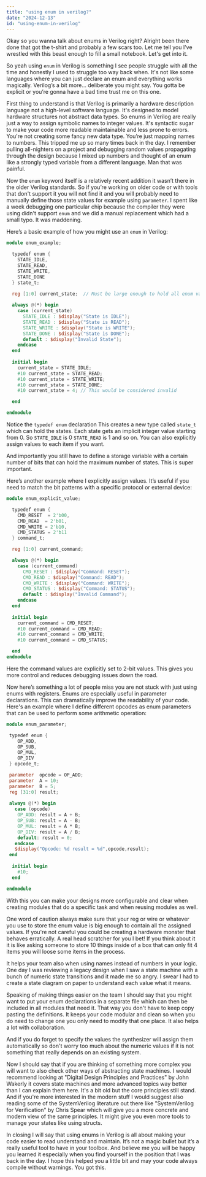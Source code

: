 ```yaml
---
title: "using enum in verilog?"
date: "2024-12-13"
id: "using-enum-in-verilog"
---
```


Okay so you wanna talk about enums in Verilog right? Alright been there done that got the t-shirt and probably a few scars too. Let me tell you I’ve wrestled with this beast enough to fill a small notebook. Let's get into it.

So yeah using `enum` in Verilog is something I see people struggle with all the time and honestly I used to struggle too way back when. It's not like some languages where you can just declare an enum and everything works magically. Verilog’s a bit more… deliberate you might say. You gotta be explicit or you’re gonna have a bad time trust me on this one.

First thing to understand is that Verilog is primarily a hardware description language not a high-level software language. It's designed to model hardware structures not abstract data types. So enums in Verilog are really just a way to assign symbolic names to integer values. It's syntactic sugar to make your code more readable maintainable and less prone to errors. You're not creating some fancy new data type. You’re just mapping names to numbers. This tripped me up so many times back in the day. I remember pulling all-nighters on a project and debugging random values propagating through the design because I mixed up numbers and thought of an enum like a strongly typed variable from a different language. Man that was painful.

Now the `enum` keyword itself is a relatively recent addition it wasn’t there in the older Verilog standards. So if you’re working on older code or with tools that don't support it you will not find it and you will probably need to manually define those state values for example using `parameter`. I spent like a week debugging one particular chip because the compiler they were using didn't support `enum` and we did a manual replacement which had a small typo. It was maddening.

Here’s a basic example of how you might use an `enum` in Verilog:

```verilog
module enum_example;

  typedef enum {
    STATE_IDLE,
    STATE_READ,
    STATE_WRITE,
    STATE_DONE
  } state_t;

  reg [1:0] current_state;  // Must be large enough to hold all enum values
  
  always @(*) begin
    case (current_state)
      STATE_IDLE : $display("State is IDLE");
      STATE_READ : $display("State is READ");
      STATE_WRITE : $display("State is WRITE");
      STATE_DONE : $display("State is DONE");
      default : $display("Invalid State");
    endcase
  end
  
  initial begin
    current_state = STATE_IDLE;
    #10 current_state = STATE_READ;
    #10 current_state = STATE_WRITE;
    #10 current_state = STATE_DONE;
    #10 current_state = 4; // This would be considered invalid

  end

endmodule
```

Notice the `typedef enum` declaration This creates a new type called `state_t` which can hold the states. Each state gets an implicit integer value starting from 0. So `STATE_IDLE` is 0 `STATE_READ` is 1 and so on. You can also explicitly assign values to each item if you want.

And importantly you still have to define a storage variable with a certain number of bits that can hold the maximum number of states. This is super important.

Here’s another example where I explicitly assign values. It’s useful if you need to match the bit patterns with a specific protocol or external device:

```verilog
module enum_explicit_value;

  typedef enum {
    CMD_RESET  = 2'b00,
    CMD_READ  = 2'b01,
    CMD_WRITE = 2'b10,
    CMD_STATUS = 2'b11
  } command_t;

  reg [1:0] current_command;

  always @(*) begin
    case (current_command)
      CMD_RESET : $display("Command: RESET");
      CMD_READ : $display("Command: READ");
      CMD_WRITE : $display("Command: WRITE");
      CMD_STATUS : $display("Command: STATUS");
      default : $display("Invalid Command");
    endcase
  end
  
  initial begin
    current_command = CMD_RESET;
    #10 current_command = CMD_READ;
    #10 current_command = CMD_WRITE;
    #10 current_command = CMD_STATUS;

  end
endmodule
```

Here the command values are explicitly set to 2-bit values. This gives you more control and reduces debugging issues down the road.

Now here’s something a lot of people miss you are not stuck with just using enums with registers. Enums are especially useful in parameter declarations. This can dramatically improve the readability of your code. Here's an example where I define different opcodes as enum parameters that can be used to perform some arithmetic operation:

```verilog
module enum_parameter;

 typedef enum {
    OP_ADD,
    OP_SUB,
    OP_MUL,
    OP_DIV
 } opcode_t;

 parameter  opcode = OP_ADD;
 parameter  A = 10;
 parameter  B = 5;
 reg [31:0] result;
 
 always @(*) begin
   case (opcode)
    OP_ADD: result = A + B;
    OP_SUB: result = A - B;
    OP_MUL: result = A * B;
    OP_DIV: result = A / B;
    default: result = 0;
   endcase
   $display("Opcode: %d result = %d",opcode,result);
 end
  
  initial begin
    #10; 
  end

endmodule
```

With this you can make your designs more configurable and clear when creating modules that do a specific task and when reusing modules as well.

One word of caution always make sure that your reg or wire or whatever you use to store the enum value is big enough to contain all the assigned values. If you're not careful you could be creating a hardware monster that behaves erratically. A real head scratcher for you I bet! If you think about it it is like asking someone to store 10 things inside of a box that can only fit 4 items you will loose some items in the process.

It helps your team also when using names instead of numbers in your logic. One day I was reviewing a legacy design when I saw a state machine with a bunch of numeric state transitions and it made me so angry. I swear I had to create a state diagram on paper to understand each value what it means.

Speaking of making things easier on the team I should say that you might want to put your enum declarations in a separate file which can then be included in all modules that need it. That way you don't have to keep copy pasting the definitions. It keeps your code modular and clean so when you do need to change one you only need to modify that one place. It also helps a lot with collaboration.

And if you do forget to specify the values the synthesizer will assign them automatically so don't worry too much about the numeric values if it is not something that really depends on an existing system.

Now I should say that if you are thinking of something more complex you will want to also check other ways of abstracting state machines. I would recommend looking at "Digital Design Principles and Practices" by John Wakerly it covers state machines and more advanced topics way better than I can explain them here. It's a bit old but the core principles still stand. And if you're more interested in the modern stuff I would suggest also reading some of the SystemVerilog literature out there like "SystemVerilog for Verification" by Chris Spear which will give you a more concrete and modern view of the same principles. It might give you even more tools to manage your states like using structs.

In closing I will say that using enums in Verilog is all about making your code easier to read understand and maintain. It’s not a magic bullet but it’s a really useful tool to have in your toolbox. And believe me you will be happy you learned it especially when you find yourself in the position that I was back in the day. I hope this helped you a little bit and may your code always compile without warnings. You got this.
